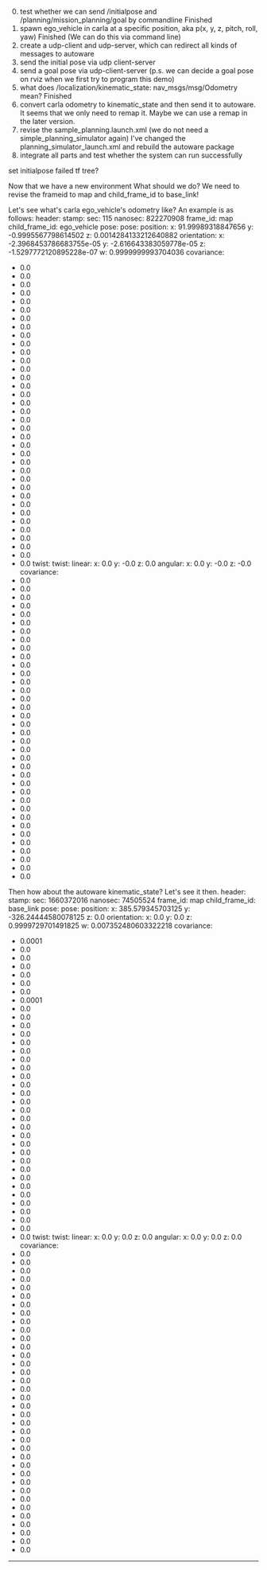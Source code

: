 0. test whether we can send /initialpose and /planning/mission_planning/goal by commandline		Finished
1. spawn ego_vehicle in carla at a specific position, aka p(x, y, z, pitch, roll, yaw)		Finished (We can do this via command line)
2. create a udp-client and udp-server, which can redirect all kinds of messages to autoware
3. send the initial pose via udp client-server
4. send a goal pose via udp-client-server (p.s. we can decide a goal pose on rviz when we first try to program this demo)
5. what does /localization/kinematic_state: nav_msgs/msg/Odometry mean?				Finished
6. convert carla odometry to kinematic_state and then send it to autoware. It seems that we only need to remap it. Maybe we can use a remap in the later version.
7. revise the sample_planning.launch.xml (we do not need a simple_planning_simulator again)
	I've changed the planning_simulator_launch.xml and rebuild the autoware package
    	<!-- <let name="launch_dummy_vehicle" value="false" if="$(var scenario_simulation)"/> -->
    	<!-- <let name="launch_dummy_vehicle" value="true" unless="$(var scenario_simulation)"/> -->
    	<let name="launch_dummy_vehicle" value="false" />
8. integrate all parts and test whether the system can run successfully


set initialpose failed
tf tree?


Now that we have a new environment
What should we do? We need to revise the frameid to map and child_frame_id to base_link!


Let's see what's carla ego_vehicle's odometry like?
An example is as follows:
header:
  stamp:
    sec: 115
    nanosec: 822270908
  frame_id: map
child_frame_id: ego_vehicle
pose:
  pose:
    position:
      x: 91.99989318847656
      y: -0.9995567798614502
      z: 0.0014284133212640882
    orientation:
      x: -2.3968453786683755e-05
      y: -2.616643383059778e-05
      z: -1.5297772120895228e-07
      w: 0.9999999993704036
  covariance:
  - 0.0
  - 0.0
  - 0.0
  - 0.0
  - 0.0
  - 0.0
  - 0.0
  - 0.0
  - 0.0
  - 0.0
  - 0.0
  - 0.0
  - 0.0
  - 0.0
  - 0.0
  - 0.0
  - 0.0
  - 0.0
  - 0.0
  - 0.0
  - 0.0
  - 0.0
  - 0.0
  - 0.0
  - 0.0
  - 0.0
  - 0.0
  - 0.0
  - 0.0
  - 0.0
  - 0.0
  - 0.0
  - 0.0
  - 0.0
  - 0.0
  - 0.0
twist:
  twist:
    linear:
      x: 0.0
      y: -0.0
      z: 0.0
    angular:
      x: 0.0
      y: -0.0
      z: -0.0
  covariance:
  - 0.0
  - 0.0
  - 0.0
  - 0.0
  - 0.0
  - 0.0
  - 0.0
  - 0.0
  - 0.0
  - 0.0
  - 0.0
  - 0.0
  - 0.0
  - 0.0
  - 0.0
  - 0.0
  - 0.0
  - 0.0
  - 0.0
  - 0.0
  - 0.0
  - 0.0
  - 0.0
  - 0.0
  - 0.0
  - 0.0
  - 0.0
  - 0.0
  - 0.0
  - 0.0
  - 0.0
  - 0.0
  - 0.0
  - 0.0
  - 0.0
  - 0.0

Then how about the autoware kinematic_state? Let's see it then.
header:
  stamp:
    sec: 1660372016
    nanosec: 74505524
  frame_id: map
child_frame_id: base_link
pose:
  pose:
    position:
      x: 385.579345703125
      y: -326.24444580078125
      z: 0.0
    orientation:
      x: 0.0
      y: 0.0
      z: 0.9999729701491825
      w: 0.007352480603322218
  covariance:
  - 0.0001
  - 0.0
  - 0.0
  - 0.0
  - 0.0
  - 0.0
  - 0.0
  - 0.0001
  - 0.0
  - 0.0
  - 0.0
  - 0.0
  - 0.0
  - 0.0
  - 0.0
  - 0.0
  - 0.0
  - 0.0
  - 0.0
  - 0.0
  - 0.0
  - 0.0
  - 0.0
  - 0.0
  - 0.0
  - 0.0
  - 0.0
  - 0.0
  - 0.0
  - 0.0
  - 0.0
  - 0.0
  - 0.0
  - 0.0
  - 0.0
  - 0.0
twist:
  twist:
    linear:
      x: 0.0
      y: 0.0
      z: 0.0
    angular:
      x: 0.0
      y: 0.0
      z: 0.0
  covariance:
  - 0.0
  - 0.0
  - 0.0
  - 0.0
  - 0.0
  - 0.0
  - 0.0
  - 0.0
  - 0.0
  - 0.0
  - 0.0
  - 0.0
  - 0.0
  - 0.0
  - 0.0
  - 0.0
  - 0.0
  - 0.0
  - 0.0
  - 0.0
  - 0.0
  - 0.0
  - 0.0
  - 0.0
  - 0.0
  - 0.0
  - 0.0
  - 0.0
  - 0.0
  - 0.0
  - 0.0
  - 0.0
  - 0.0
  - 0.0
  - 0.0
  - 0.0
---






